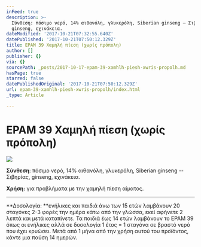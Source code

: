 ```yaml
---
inFeed: true
description: >-
  Σύνθεση: πόσιμο νερό, 14% αιθανόλη, γλυκερόλη, Siberian ginseng – Σιβηρίας,
  ginseng, εχινάκεια.
dateModified: '2017-10-21T07:32:55.640Z'
datePublished: '2017-10-21T07:50:12.329Z'
title: EPAM 39 Χαμηλή πίεση (χωρίς πρόπολη)
author: []
publisher: {}
via: {}
sourcePath: _posts/2017-10-17-epam-39-xamhlh-piesh-xwris-propolh.md
hasPage: true
starred: false
datePublishedOriginal: '2017-10-21T07:50:12.329Z'
url: epam-39-xamhlh-piesh-xwris-propolh/index.html
_type: Article

---
```

# **EPAM 39 Χαμηλή πίεση (χωρίς πρόπολη)**
![](https://the-grid-user-content.s3-us-west-2.amazonaws.com/cb9385d3-9be7-4ea6-a1e1-64bff83c7b07.jpg)

**Σύνθεση**: πόσιμο νερό, 14% αιθανόλη, γλυκερόλη, Siberian ginseng -- Σιβηρίας, ginseng, εχινάκεια.

**Χρήση:** για προβλήματα με την χαμηλή πίεση αίματος.

---

**Δοσολογία: **ενήλικες και παιδιά άνω των 15 ετών λαμβάνουν 20 σταγόνες 2-3 φορές την ημέρα κάτω από την γλώσσα, εκεί αφήνετε 2 λεπτά και μετά καταπίνετε. Τα παιδιά έως 14 ετών λαμβάνουν το EPAM 39 όπως οι ενήλικες αλλά σε δοσολογία 1 έτος = 1 σταγόνα σε βραστό νερό που έχει κρυώσει. Μετά από 1 μήνα από την χρήση αυτού του προϊόντος, κάντε μια παύση 14 ημερών.